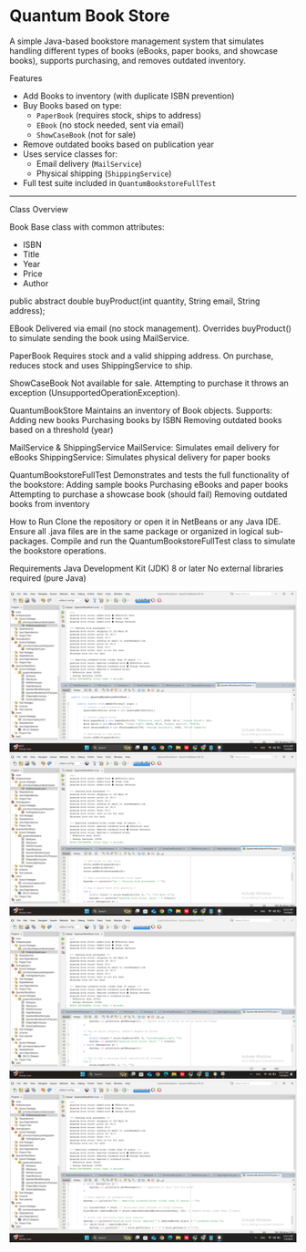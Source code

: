  #  Quantum Book Store

A simple Java-based bookstore management system that simulates handling different types of books (eBooks, paper books, and showcase books), supports purchasing, and removes outdated inventory.

Features

- Add Books to inventory (with duplicate ISBN prevention)
- Buy Books based on type:
  -  `PaperBook` (requires stock, ships to address)
  -  `EBook` (no stock needed, sent via email)
  -  `ShowCaseBook` (not for sale)
- Remove outdated books based on publication year
- Uses service classes for:
  - Email delivery (`MailService`)
  - Physical shipping (`ShippingService`)
- Full test suite included in `QuantumBookstoreFullTest`

---

Class Overview

Book
Base class with common attributes:  
- ISBN  
- Title  
- Year  
- Price  
- Author  

public abstract double buyProduct(int quantity, String email, String address);

EBook
Delivered via email (no stock management).
Overrides buyProduct() to simulate sending the book using MailService.

 PaperBook
Requires stock and a valid shipping address.
On purchase, reduces stock and uses ShippingService to ship.

 ShowCaseBook
Not available for sale.
Attempting to purchase it throws an exception (UnsupportedOperationException).

QuantumBookStore
Maintains an inventory of Book objects.
Supports:
Adding new books
Purchasing books by ISBN
Removing outdated books based on a threshold (year)

MailService & ShippingService
MailService: Simulates email delivery for eBooks
ShippingService: Simulates physical delivery for paper books

QuantumBookstoreFullTest
Demonstrates and tests the full functionality of the bookstore:
Adding sample books
Purchasing eBooks and paper books
Attempting to purchase a showcase book (should fail)
Removing outdated books from inventory

 How to Run
Clone the repository or open it in NetBeans or any Java IDE.
Ensure all .java files are in the same package or organized in logical sub-packages.
Compile and run the QuantumBookstoreFullTest class to simulate the bookstore operations.

Requirements
Java Development Kit (JDK) 8 or later
No external libraries required (pure Java)

![Main](Screenshot%20(161).png)
![Main](Screenshot%20(162).png)
![Main](Screenshot%20(163).png)
![Main](Screenshot%20(164).png)
